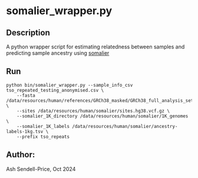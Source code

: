 # somalier_wrapper.py

## Description
A python wrapper script for estimating relatedness between samples and predicting sample ancestry using [somalier](https://github.com/brentp/somalier/)

## Run
```
python bin/somalier_wrapper.py --sample_info_csv tso_repeated_testing_anonymised.csv \
	--fasta /data/resources/human/references/GRCh38_masked/GRCh38_full_analysis_set_plus_decoy_hla_masked.fa \
	--sites /data/resources/human/somalier/sites.hg38.vcf.gz \
	--somalier_1K_directory /data/resources/human/somalier/1K_genomes \
	--somalier_1K_labels /data/resources/human/somalier/ancestry-labels-1kg.tsv \
	--prefix tso_repeats
```

## Author:
Ash Sendell-Price, Oct 2024
